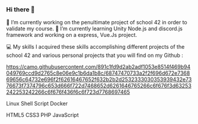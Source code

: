 ### Hi there 👋

🔭 I’m currently working on the penultimate project of school 42 in order to validate my course.
🌱 I’m currently learning Unity Node.js and discord.js framework and working on a express, Vue.Js project.

💻 My skills
I acquired these skills accomplishing different projects of the school 42 and various personal projects that you will find on my Github : 

https://camo.githubusercontent.com/891c1fd9d2ab2adf1053e8514f469b94049769ccd9d2765c8e06e9c1b6da1b8c/68747470733a2f2f696d672e736869656c64732e696f2f62616467652f632b2b2d2532333030353939432e7376673f7374796c653d666f722d7468652d6261646765266c6f676f3d63253242253242266c6f676f436f6c6f723d7768697465

Linux Shell Script Docker

HTML5 CSS3 PHP JavaScript
